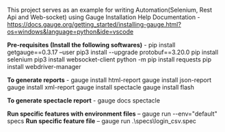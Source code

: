 This project serves as an example for writing Automation(Selenium, Rest Api and Web-socket) using Gauge
Installation Help Documentation - https://docs.gauge.org/getting_started/installing-gauge.html?os=windows&language=python&ide=vscode

**Pre-requisites (Install the following softwares)** -
  pip install getgauge==0.3.17 –user
  pip3 install --upgrade protobuf==3.20.0
  pip install selenium
  pip3 install websocket-client
  python -m pip install requests
  pip install webdriver-manager
  
**To generate reports** - 
  gauge install html-report
  gauge install json-report
  gauge install xml-report
  gauge install spectacle
  gauge install flash

**To generate spectacle report** - gauge docs spectacle

**Run specific features with environment files** –  gauge run --env="default" specs
**Run specific feature file** – gauge run .\specs\login_csv.spec
